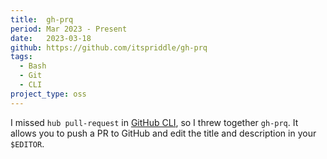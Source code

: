 ```yaml
---
title:  gh-prq
period: Mar 2023 - Present
date:   2023-03-18
github: https://github.com/itspriddle/gh-prq
tags:
  - Bash
  - Git
  - CLI
project_type: oss
---
```


I missed `hub pull-request` in [GitHub CLI][1], so I threw together `gh-prq`.
It allows you to push a PR to GitHub and edit the title and description in
your `$EDITOR`.

[1]: https://cli.github.com
